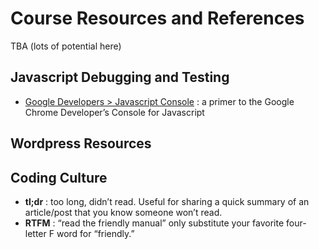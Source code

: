 # Course Resources and References

TBA (lots of potential here)

## Javascript Debugging and Testing

- [Google Developers > Javascript Console](https://developers.google.com/web/tools/chrome-devtools/debug/console/?hl=en) : a primer to the Google Chrome Developer’s Console for Javascript

## Wordpress Resources



## Coding Culture

- **tl;dr** : too long, didn’t read. Useful for sharing a quick summary of an article/post that you know someone won’t read. 
- **RTFM** : “read the friendly manual” only substitute your favorite four-letter F word for “friendly.” 
